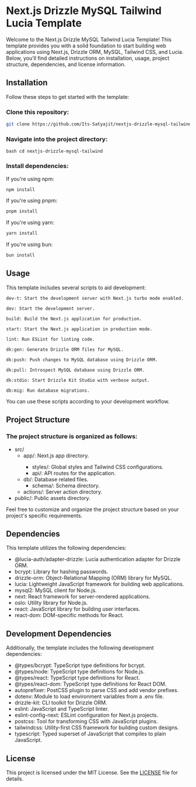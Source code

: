 # Next.js Drizzle MySQL Tailwind Lucia Template

Welcome to the Next.js Drizzle MySQL Tailwind Lucia Template! This template provides you with a solid foundation to start building web applications using Next.js, Drizzle ORM, MySQL, Tailwind CSS, and Lucia. Below, you'll find detailed instructions on installation, usage, project structure, dependencies, and license information.

## Installation

Follow these steps to get started with the template:

### Clone this repository:

```bash
git clone https://github.com/Its-Satyajit/nextjs-drizzle-mysql-tailwind.git
```

### Navigate into the project directory:

`bash
cd nextjs-drizzle-mysql-tailwind
`

### Install dependencies:

If you're using npm:

```bash
npm install
```

If you're using pnpm:

```bash
pnpm install
```

If you're using yarn:

```bash
yarn install
```

If you're using bun:

```bash
bun install
```

## Usage

This template includes several scripts to aid development:

`dev-t: Start the development server with Next.js turbo mode enabled.`

`dev: Start the development server.`

`build: Build the Next.js application for production.`

`start: Start the Next.js application in production mode.`

`lint: Run ESLint for linting code.`

`dk:gen: Generate Drizzle ORM files for MySQL.`

`dk:push: Push changes to MySQL database using Drizzle ORM.`

`dk:pull: Introspect MySQL database using Drizzle ORM.`

`dk:stdio: Start Drizzle Kit Studio with verbose output.`

`db:mig: Run database migrations.`

You can use these scripts according to your development workflow.

## Project Structure

### The project structure is organized as follows:

<!-- -   src/: Contains the source code of the application.
-   -   -   : Next.js app directory.
-   -   -   styles/: Global styles and Tailwind CSS configurations.
-   -   -   api/: API routes for the application.
-   -   db/: Database related files.
-   -   -   schema: schema directory.
-   -   actions/: server action directory.
-   public/: Public assets directory. -->

<ul>
  <li>
  src/
    <ul>
      <li>app/: Next.js app directory.</li>
     <ul>
          <li>styles/: Global styles and Tailwind CSS configurations.</li>
          <li>api/: API routes for the application.</li>
     </ul>
      <li>db/: Database related files.
        <ul>
          <li>schema/: Schema directory.</li>
        </ul>
      </li>
      <li>actions/: Server action directory.</li>
    </ul>
  </li>
  <li>public/: Public assets directory.</li>
</ul>

Feel free to customize and organize the project structure based on your project's specific requirements.

## Dependencies

This template utilizes the following dependencies:

-   @lucia-auth/adapter-drizzle: Lucia authentication adapter for Drizzle ORM.
-   bcrypt: Library for hashing passwords.
-   drizzle-orm: Object-Relational Mapping (ORM) library for MySQL.
-   lucia: Lightweight JavaScript framework for building web applications.
-   mysql2: MySQL client for Node.js.
-   next: React framework for server-rendered applications.
-   oslo: Utility library for Node.js.
-   react: JavaScript library for building user interfaces.
-   react-dom: DOM-specific methods for React.

## Development Dependencies

Additionally, the template includes the following development dependencies:

-   @types/bcrypt: TypeScript type definitions for bcrypt.
-   @types/node: TypeScript type definitions for Node.js.
-   @types/react: TypeScript type definitions for React.
-   @types/react-dom: TypeScript type definitions for React DOM.
-   autoprefixer: PostCSS plugin to parse CSS and add vendor prefixes.
-   dotenv: Module to load environment variables from a .env file.
-   drizzle-kit: CLI toolkit for Drizzle ORM.
-   eslint: JavaScript and TypeScript linter.
-   eslint-config-next: ESLint configuration for Next.js projects.
-   postcss: Tool for transforming CSS with JavaScript plugins.
-   tailwindcss: Utility-first CSS framework for building custom designs.
-   typescript: Typed superset of JavaScript that compiles to plain JavaScript.

## License

This project is licensed under the MIT License. See the [LICENSE](https://github.com/Its-Satyajit/nextjs-drizzle-mysql-tailwind/blob/main/LICENSE) file for details.
